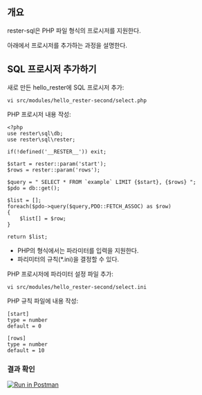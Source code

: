 ## 개요

rester-sql은 PHP 파일 형식의 프로시저를 지원한다.

아래에서 프로시저를 추가하는 과정을 설명한다.

## SQL 프로시저 추가하기
새로 만든 hello_rester에 SQL 프로시저 추가:
```
vi src/modules/hello_rester-second/select.php
```

PHP 프로시저 내용 작성:
```
<?php
use rester\sql\db;
use rester\sql\rester;

if(!defined('__RESTER__')) exit;

$start = rester::param('start');
$rows = rester::param('rows');

$query = " SELECT * FROM `example` LIMIT {$start}, {$rows} ";
$pdo = db::get();

$list = [];
foreach($pdo->query($query,PDO::FETCH_ASSOC) as $row)
{
    $list[] = $row;
}

return $list;
```
- PHP의 형식에서는 파라미터를 입력을 지원한다.
- 파리미터의 규칙(*.ini)을 결정할 수 있다.

PHP 프로시저에 파라미터 설정 파일 추가:
```
vi src/modules/hello_rester-second/select.ini
```

PHP 규칙 파일에 내용 작성:
```
[start]
type = number
default = 0

[rows]
type = number
default = 10
```

### 결과 확인
[![Run in Postman](https://run.pstmn.io/button.svg)](https://app.getpostman.com/run-collection/b48da2f9eeab03ae91de)
